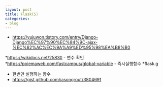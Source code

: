 ```yaml
---
layout: post
title: Flask(5)
categories:
- blog
---
```



* https://yujuwon.tistory.com/entry/Django-Django%EC%97%90%EC%84%9C-ajax-%EC%82%AC%EC%9A%A9%ED%95%98%EA%B8%B0


*https://wikidocs.net/25830 - 변수 확인
*https://poiemaweb.com/fastcampus/global-variable - 즉시실행함수
*flask.g

* 한번만 실행하는 함수
* https://gist.github.com/jasongrout/3804691
